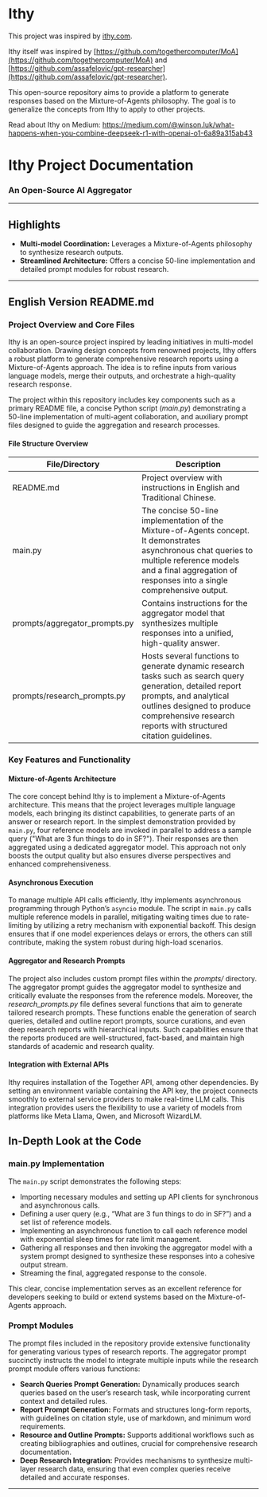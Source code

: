 # Ithy

This project was inspired by [ithy.com](https://ithy.com).

Ithy itself was inspired by [https://github.com/togethercomputer/MoA](https://github.com/togethercomputer/MoA) and [https://github.com/assafelovic/gpt-researcher](https://github.com/assafelovic/gpt-researcher).

This open-source repository aims to provide a platform to generate responses based on the Mixture-of-Agents philosophy. The goal is to generalize the concepts from Ithy to apply to other projects.

Read about Ithy on Medium: https://medium.com/@winson.luk/what-happens-when-you-combine-deepseek-r1-with-openai-o1-6a89a315ab43

Ithy Project Documentation
==========================

### An Open-Source AI Aggregator

---

Highlights
----------

* **Multi-model Coordination:** Leverages a Mixture-of-Agents philosophy to synthesize research outputs.
* **Streamlined Architecture:** Offers a concise 50-line implementation and detailed prompt modules for robust research.

---

English Version README.md
-------------------------

### Project Overview and Core Files

Ithy is an open-source project inspired by leading initiatives in multi-model collaboration. Drawing design concepts from renowned projects, Ithy offers a robust platform to generate comprehensive research reports using a Mixture-of-Agents approach. The idea is to refine inputs from various language models, merge their outputs, and orchestrate a high-quality research response.

The project within this repository includes key components such as a primary README file, a concise Python script (*main.py*) demonstrating a 50-line implementation of multi-agent collaboration, and auxiliary prompt files designed to guide the aggregation and research processes.

#### File Structure Overview

| File/Directory | Description |
| --- | --- |
| README.md | Project overview with instructions in English and Traditional Chinese. |
| main.py | The concise 50-line implementation of the Mixture-of-Agents concept. It demonstrates asynchronous chat queries to multiple reference models and a final aggregation of responses into a single comprehensive output. |
| prompts/aggregator\_prompts.py | Contains instructions for the aggregator model that synthesizes multiple responses into a unified, high-quality answer. |
| prompts/research\_prompts.py | Hosts several functions to generate dynamic research tasks such as search query generation, detailed report prompts, and analytical outlines designed to produce comprehensive research reports with structured citation guidelines. |

### Key Features and Functionality

#### Mixture-of-Agents Architecture

The core concept behind Ithy is to implement a Mixture-of-Agents architecture. This means that the project leverages multiple language models, each bringing its distinct capabilities, to generate parts of an answer or research report. In the simplest demonstration provided by `main.py`, four reference models are invoked in parallel to address a sample query ("What are 3 fun things to do in SF?"). Their responses are then aggregated using a dedicated aggregator model. This approach not only boosts the output quality but also ensures diverse perspectives and enhanced comprehensiveness.

#### Asynchronous Execution

To manage multiple API calls efficiently, Ithy implements asynchronous programming through Python’s `asyncio` module. The script in `main.py` calls multiple reference models in parallel, mitigating waiting times due to rate-limiting by utilizing a retry mechanism with exponential backoff. This design ensures that if one model experiences delays or errors, the others can still contribute, making the system robust during high-load scenarios.

#### Aggregator and Research Prompts

The project also includes custom prompt files within the *prompts/* directory. The aggregator prompt guides the aggregator model to synthesize and critically evaluate the responses from the reference models. Moreover, the *research\_prompts.py* file defines several functions that aim to generate tailored research prompts. These functions enable the generation of search queries, detailed and outline report prompts, source curations, and even deep research reports with hierarchical inputs. Such capabilities ensure that the reports produced are well-structured, fact-based, and maintain high standards of academic and research quality.

#### Integration with External APIs

Ithy requires installation of the Together API, among other dependencies. By setting an environment variable containing the API key, the project connects smoothly to external service providers to make real-time LLM calls. This integration provides users the flexibility to use a variety of models from platforms like Meta Llama, Qwen, and Microsoft WizardLM.


In-Depth Look at the Code
-------------------------

### main.py Implementation

The `main.py` script demonstrates the following steps:

* Importing necessary modules and setting up API clients for synchronous and asynchronous calls.
* Defining a user query (e.g., “What are 3 fun things to do in SF?”) and a set list of reference models.
* Implementing an asynchronous function to call each reference model with exponential sleep times for rate limit management.
* Gathering all responses and then invoking the aggregator model with a system prompt designed to synthesize these responses into a cohesive output stream.
* Streaming the final, aggregated response to the console.

This clear, concise implementation serves as an excellent reference for developers seeking to build or extend systems based on the Mixture-of-Agents approach.

### Prompt Modules

The prompt files included in the repository provide extensive functionality for generating various types of research reports. The aggregator prompt succinctly instructs the model to integrate multiple inputs while the research prompt module offers various functions:

* **Search Queries Prompt Generation:** Dynamically produces search queries based on the user’s research task, while incorporating current context and detailed rules.
* **Report Prompt Generation:** Formats and structures long-form reports, with guidelines on citation style, use of markdown, and minimum word requirements.
* **Resource and Outline Prompts:** Supports additional workflows such as creating bibliographies and outlines, crucial for comprehensive research documentation.
* **Deep Research Integration:** Provides mechanisms to synthesize multi-layer research data, ensuring that even complex queries receive detailed and accurate responses.

---
